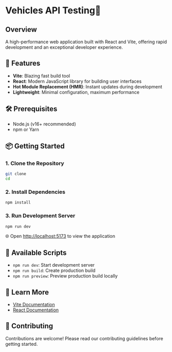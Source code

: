 # Vehicles API Testing🚀

## Overview
A high-performance web application built with React and Vite, offering rapid development and an exceptional developer experience.

## 🌟 Features
- **Vite**: Blazing fast build tool
- **React**: Modern JavaScript library for building user interfaces
- **Hot Module Replacement (HMR)**: Instant updates during development
- **Lightweight**: Minimal configuration, maximum performance

## 🛠 Prerequisites
- Node.js (v16+ recommended)
- npm or Yarn

## 📦 Getting Started

### 1. Clone the Repository
```bash
git clone 
cd 
```

### 2. Install Dependencies
```bash
npm install
```

### 3. Run Development Server
```bash
npm run dev
```

🌐 Open [http://localhost:5173](http://localhost:5173) to view the application

## 🚀 Available Scripts
- `npm run dev`: Start development server
- `npm run build`: Create production build
- `npm run preview`: Preview production build locally

## 📝 Learn More
- [Vite Documentation](https://vitejs.dev/)
- [React Documentation](https://reactjs.org/)

## 🤝 Contributing
Contributions are welcome! Please read our contributing guidelines before getting started.
